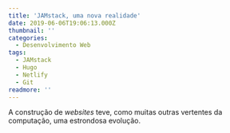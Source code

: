 ```yaml
---
title: 'JAMstack, uma nova realidade'
date: 2019-06-06T19:06:13.000Z
thumbnail: ''
categories:
  - Desenvolvimento Web
tags:
  - JAMstack
  - Hugo
  - Netlify
  - Git
readmore: ''
---
```

A construção de *websites* teve, como muitas outras vertentes da computação, uma estrondosa evolução.
